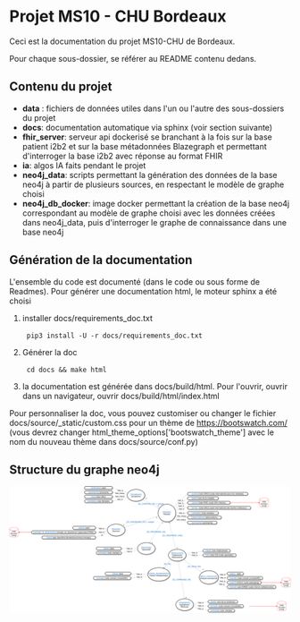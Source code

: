 Projet MS10 - CHU Bordeaux
==========================


Ceci est la documentation du projet MS10-CHU de Bordeaux.

Pour chaque sous-dossier, se référer au README contenu dedans.



Contenu du projet
-----------------

- **data** : fichiers de données utiles dans l'un ou l'autre des sous-dossiers du projet
- **docs**: documentation automatique via sphinx (voir section suivante)
- **fhir_server**: serveur api dockerisé se branchant à la fois sur la base patient i2b2 et sur la base métadonnées Blazegraph et permettant d'interroger la base i2b2 avec réponse au format FHIR
- **ia**: algos IA faits pendant le projet
- **neo4j_data**: scripts permettant la génération des données de la base neo4j à partir de plusieurs sources, en respectant le modèle de graphe choisi
- **neo4j_db_docker**: image docker permettant la création de la base neo4j correspondant au modèle de graphe choisi avec les données créées dans neo4j_data, puis d'interroger le graphe de connaissance dans une base neo4j


Génération de la documentation
------------------------------

L'ensemble du code est documenté (dans le code ou sous forme de Readmes). Pour générer une documentation html, le moteur sphinx a été choisi

1. installer docs/requirements_doc.txt

        pip3 install -U -r docs/requirements_doc.txt
        
2. Générer la doc

        cd docs && make html
        
3. la documentation est générée dans docs/build/html. Pour l'ouvrir, ouvrir dans un navigateur, ouvrir docs/build/html/index.html


Pour personnaliser la doc, vous pouvez customiser ou changer le fichier docs/source/_static/custom.css pour un thème de https://bootswatch.com/
(vous devrez changer html_theme_options['bootswatch_theme'] avec le nom du nouveau thème dans docs/source/conf.py)



Structure du graphe neo4j
-------------------------

![](diagramme_graphe_v1.1.png)